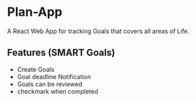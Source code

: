 # Plan-App

A React Web App for tracking Goals that covers all areas of Life.

## Features (SMART Goals)
- Create Goals
- Goal deadline Notification
- Goals can be reviewed
- checkmark when completed


